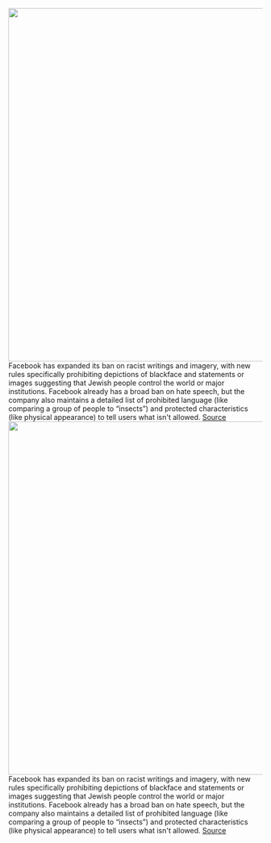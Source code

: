 <img src='https://cdn.vox-cdn.com/thumbor/27YCX5I_VmmBnysclO5hA2p1mLs=/0x0:2040x1360/1200x800/filters:focal(857x517:1183x843)/cdn.vox-cdn.com/uploads/chorus_image/image/67189784/acastro_180522_facebook_0001.0.jpg' width='700px' /><br/>
Facebook has expanded its ban on racist writings and imagery, with new rules specifically prohibiting depictions of blackface and statements or images suggesting that Jewish people control the world or major institutions. Facebook already has a broad ban on hate speech, but the company also maintains a detailed list of prohibited language (like comparing a group of people to “insects”) and protected characteristics (like physical appearance) to tell users what isn't allowed.
<a href='https://www.theverge.com/2020/8/11/21363890/facebook-blackface-antisemitic-stereotypes-ban-misinformation'> Source <a/><img src='https://cdn.vox-cdn.com/thumbor/27YCX5I_VmmBnysclO5hA2p1mLs=/0x0:2040x1360/1200x800/filters:focal(857x517:1183x843)/cdn.vox-cdn.com/uploads/chorus_image/image/67189784/acastro_180522_facebook_0001.0.jpg' width='700px' /><br/>
Facebook has expanded its ban on racist writings and imagery, with new rules specifically prohibiting depictions of blackface and statements or images suggesting that Jewish people control the world or major institutions. Facebook already has a broad ban on hate speech, but the company also maintains a detailed list of prohibited language (like comparing a group of people to “insects”) and protected characteristics (like physical appearance) to tell users what isn't allowed.
<a href='https://www.theverge.com/2020/8/11/21363890/facebook-blackface-antisemitic-stereotypes-ban-misinformation'> Source <a/>